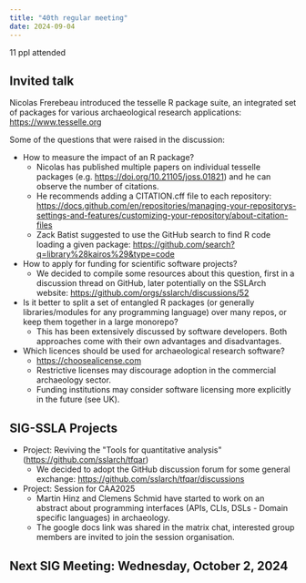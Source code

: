 ```yaml
---
title: "40th regular meeting"
date: 2024-09-04
---
```


11 ppl attended

## Invited talk

Nicolas Frerebeau introduced the tesselle R package suite, an integrated set of packages for various archaeological research applications: https://www.tesselle.org

Some of the questions that were raised in the discussion:

- How to measure the impact of an R package?
	- Nicolas has published multiple papers on individual tesselle packages (e.g. https://doi.org/10.21105/joss.01821) and he can observe the number of citations.
	- He recommends adding a CITATION.cff file to each repository: https://docs.github.com/en/repositories/managing-your-repositorys-settings-and-features/customizing-your-repository/about-citation-files
	- Zack Batist suggested to use the GitHub search to find R code loading a given package: https://github.com/search?q=library%28kairos%29&type=code
- How to apply for funding for scientific software projects?
	- We decided to compile some resources about this question, first in a discussion thread on GitHub, later potentially on the SSLArch website: https://github.com/orgs/sslarch/discussions/52
- Is it better to split a set of entangled R packages (or generally libraries/modules for any programming language) over many repos, or keep them together in a large monorepo?
	- This has been extensively discussed by software developers. Both approaches come with their own advantages and disadvantages.
- Which licences should be used for archaeological research software?
	- https://choosealicense.com
	- Restrictive licenses may discourage adoption in the commercial archaeology sector.
	- Funding institutions may consider software licensing more explicitly in the future (see UK).

## SIG-SSLA Projects

- Project: Reviving the "Tools for quantitative analysis" (https://github.com/sslarch/tfqar)
	- We decided to adopt the GitHub discussion forum for some general exchange: https://github.com/sslarch/tfqar/discussions
- Project: Session for CAA2025
	- Martin Hinz and Clemens Schmid have started to work on an abstract about programming interfaces (APIs, CLIs, DSLs - Domain specific languages) in archaeology.
	- The google docs link was shared in the matrix chat, interested group members are invited to join the session organisation.

## Next SIG Meeting: Wednesday, October 2, 2024

